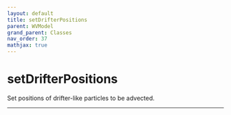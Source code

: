 ```yaml
---
layout: default
title: setDrifterPositions
parent: WVModel
grand_parent: Classes
nav_order: 37
mathjax: true
---
```


#  setDrifterPositions

Set positions of drifter-like particles to be advected.


---

